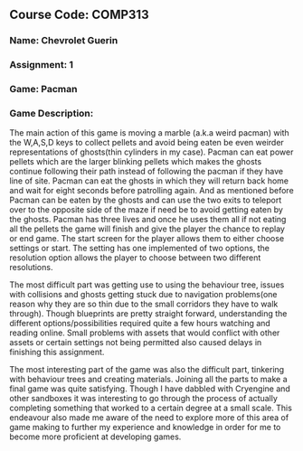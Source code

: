 
## Course Code: COMP313

### Name: Chevrolet Guerin
### Assignment: 1
### Game: Pacman

### Game Description:


The main action of this game is moving a marble (a.k.a weird pacman) with the W,A,S,D keys to collect pellets and avoid being eaten be even weirder representations of ghosts(thin cylinders in my case). Pacman can eat power pellets which are the larger blinking pellets which makes the ghosts continue following their path instead of following the pacman if they have line of site. Pacman can eat the ghosts in which they will return back home and wait for eight seconds before patrolling again. And as mentioned before Pacman can be eaten by the ghosts and can use the two exits to teleport over to the opposite side of the maze if need be to avoid getting eaten by the ghosts. Pacman has three lives and once he uses them all if not eating all the pellets the game will finish and give the player the chance to replay or end game.
The start screen for the player allows them to either choose settings or start. The setting has one implemented of two options, the resolution option allows the player to choose between two different resolutions.

The most difficult part was getting use to using the behaviour tree, issues with collisions and ghosts getting stuck due to navigation problems(one reason why they are so thin due to the small corridors they have to walk through). Though blueprints are pretty straight forward, understanding the different options/possibilities required quite a few hours watching and reading online. Small problems with assets that would conflict with other assets or certain settings not being permitted also caused delays in finishing this assignment. 

The most interesting part of the game was also the difficult part, tinkering with behaviour trees and creating materials. Joining all the parts to make a final game was quite satisfying. Though I have dabbled with Cryengine and other sandboxes it was interesting to go through the process of actually completing something that worked to a certain degree at a small scale. This endeavour also made me aware of the need to explore more of this area of game making to further my experience and knowledge in order for me to become more proficient at developing games.
